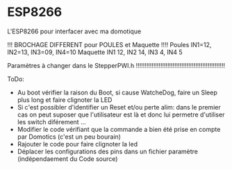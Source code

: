# ESP8266
L'ESP8266 pour interfacer avec ma domotique

!!! BROCHAGE DIFFERENT pour POULES et Maquette !!!!
Poules IN1=12, IN2=13, IN3=09, IN4=10
Maquette IN1 12, IN2 14, IN3 4, IN4 5

Paramètres à changer dans le StepperPWI.h
!!!!!!!!!!!!!!!!!!!!!!!!!!!!!!!!!!!!!!!!!!!!!!!!!!!


ToDo:
- Au boot vérifier la raison du Boot, si cause WatcheDog, faire un Sleep plus long et faire clignoter la LED
- Si c'est possibler d'identifier un Reset et/ou perte alim: dans le premier cas on peut suposer que l'utilisateur est là et donc lui permetre d'utiliser les switch diférement ...
- Modifier le code vérifiant que la commande a bien été prise en compte par Domotics (c'est un peu bourain)
- Rajouter le code pour faire clignoter la led
- Déplacer les configurations des pins dans un fichier paramètre (indépendaement du Code source)



